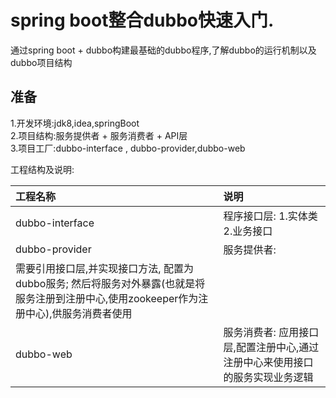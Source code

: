 # spring boot整合dubbo快速入门.
通过spring boot + dubbo构建最基础的dubbo程序,了解dubbo的运行机制以及dubbo项目结构

## 准备
1.开发环境:jdk8,idea,springBoot  
2.项目结构:服务提供者 + 服务消费者 + API层  
3.项目工厂:dubbo-interface , dubbo-provider,dubbo-web  


工程结构及说明:

|     工程名称               |     说明                      |
|  :------                  | :-------                      |
| dubbo-interface           | 程序接口层: 1.实体类 2.业务接口|  
| dubbo-provider            | 服务提供者: 
需要引用接口层,并实现接口方法, 配置为dubbo服务; 然后将服务对外暴露(也就是将服务注册到注册中心,使用zookeeper作为注册中心),供服务消费者使用|
| dubbo-web                 | 服务消费者: 应用接口层,配置注册中心,通过注册中心来使用接口的服务实现业务逻辑| 
    
